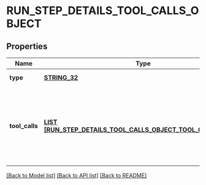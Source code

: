 # RUN_STEP_DETAILS_TOOL_CALLS_OBJECT

## Properties
Name | Type | Description | Notes
------------ | ------------- | ------------- | -------------
**type** | [**STRING_32**](STRING_32.md) | Always &#x60;tool_calls&#x60;. | [default to null]
**tool_calls** | [**LIST [RUN_STEP_DETAILS_TOOL_CALLS_OBJECT_TOOL_CALLS_INNER]**](RunStepDetailsToolCallsObject_tool_calls_inner.md) | An array of tool calls the run step was involved in. These can be associated with one of three types of tools: &#x60;code_interpreter&#x60;, &#x60;retrieval&#x60;, or &#x60;function&#x60;.  | [default to null]

[[Back to Model list]](../README.md#documentation-for-models) [[Back to API list]](../README.md#documentation-for-api-endpoints) [[Back to README]](../README.md)


